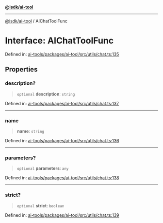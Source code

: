 [**@isdk/ai-tool**](../README.md)

***

[@isdk/ai-tool](../globals.md) / AIChatToolFunc

# Interface: AIChatToolFunc

Defined in: [ai-tools/packages/ai-tool/src/utils/chat.ts:135](https://github.com/isdk/ai-tool.js/blob/a24331161aecd2d7bbd8dc9f9cd3d984871261cb/src/utils/chat.ts#L135)

## Properties

### description?

> `optional` **description**: `string`

Defined in: [ai-tools/packages/ai-tool/src/utils/chat.ts:137](https://github.com/isdk/ai-tool.js/blob/a24331161aecd2d7bbd8dc9f9cd3d984871261cb/src/utils/chat.ts#L137)

***

### name

> **name**: `string`

Defined in: [ai-tools/packages/ai-tool/src/utils/chat.ts:136](https://github.com/isdk/ai-tool.js/blob/a24331161aecd2d7bbd8dc9f9cd3d984871261cb/src/utils/chat.ts#L136)

***

### parameters?

> `optional` **parameters**: `any`

Defined in: [ai-tools/packages/ai-tool/src/utils/chat.ts:138](https://github.com/isdk/ai-tool.js/blob/a24331161aecd2d7bbd8dc9f9cd3d984871261cb/src/utils/chat.ts#L138)

***

### strict?

> `optional` **strict**: `boolean`

Defined in: [ai-tools/packages/ai-tool/src/utils/chat.ts:139](https://github.com/isdk/ai-tool.js/blob/a24331161aecd2d7bbd8dc9f9cd3d984871261cb/src/utils/chat.ts#L139)
